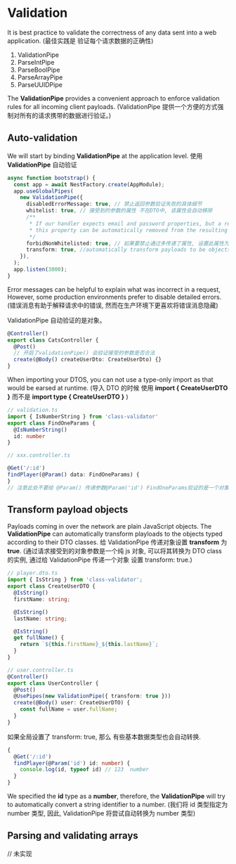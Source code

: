 # Validation

It is best practice to validate the correctness of any data sent into a web application.
(最佳实践是 验证每个请求数据的正确性)

1. ValidationPipe
2. ParseIntPipe
3. ParseBoolPipe
4. ParseArrayPipe
5. ParseUUIDPipe

The **ValidationPipe** provides a convenient approach to enforce validation rules for all
incoming client payloads.
(ValidationPipe 提供一个方便的方式强制对所有的请求携带的数据进行验证。)

## Auto-validation

We will start by binding **ValidationPipe** at the application level.
使用**ValidationPipe** 自动验证

```ts
async function bootstrap() {
  const app = await NestFactory.create(AppModule);
  app.useGlobalPipes(
    new ValidationPipe({
      disabledErrorMessage: true, // 禁止返回参数验证失败的具体细节
      whitelist: true, // 接受到的参数的属性 不在DTO中, 该属性会自动移除
      /**
       * If our handler expects email and password properties, but a request also includes an age property,
       * this property can be automatically removed from the resulting DTO.
       */
      forbidNonWhitelisted: true, // 如果要禁止通过多传递了属性, 设置此属性为 true.
      transform: true, //automatically transform payloads to be objects typed according to their DTO classes.
    }),
  );
  app.listen(3000);
}
```

Error messages can be helpful to explain what was incorrect in a request, However, some
production environments prefer to disable detailed errors. (错误消息有助于解释请求中的错误, 然而在生产环境下更喜欢将错误消息隐藏)

ValidationPipe 自动验证的是对象。

```ts
@Controller()
export class CatsController {
  @Post()
  // 开启了validationPipe() 会验证接受的参数是否合法
  create(@Body() createUserDto: CreateUserDto) {}
}
```

When importing your DTOS, you can not use a type-only import as that would be earsed at runtime.
(导入 DTO 的时候 使用 **import { CreateUserDTO }** 而不是 **import type { CreateUserDTO }** )

```ts
// validation.ts
import { IsNumberString } from 'class-validator'
export class FindOneParams {
  @IsNumberString()
  id: number
}

// xxx.controller.ts

@Get('/:id')
findPlayer(@Param() data: FindOneParams) {
}
// 注意此处不要给 @Param() 传递参数@Param('id') FindOneParams验证的是一个对象
```

## Transform payload objects

Payloads coming in over the network are plain JavaScript objects. The **ValidationPipe** can automatically
transform playloads to the objects typed according to their DTO classes. 给 ValidationPipe 传递对象设置 **transform**
为 **true**.
(通过请求接受到的对象参数是一个纯 js 对象, 可以将其转换为 DTO class 的实例, 通过给 ValidationPipe 传递一个对象 设置 transform: true.)

```ts
// player.dto.ts
import { IsString } from 'class-validator';
export class CreateUserDTO {
  @IsString()
  firstName: string;

  @IsString()
  lastName: string;

  @IsString()
  get fullName() {
    return `${this.firstName}_${this.lastName}`;
  }
}

// user.controller.ts
@Controller()
export class UserController {
  @Post()
  @UsePipes(new ValidationPipe({ transform: true }))
  create(@Body() user: CreateUserDTO) {
    const fullName = user.fullName;
  }
}
```

如果全局设置了 transform: true, 那么 有些基本数据类型也会自动转换.

```ts
{
  @Get('/:id')
  findPlayer(@Param('id') id: number) {
    console.log(id, typeof id) // 123  number
  }
}
```

We specified the **id** type as a **number**, therefore, the **ValidationPipe** will try to automatically convert
a string identifier to a number.
(我们将 id 类型指定为 number 类型, 因此, ValidationPipe 将尝试自动转换为 number 类型)

## Parsing and validating arrays

// 未实现
